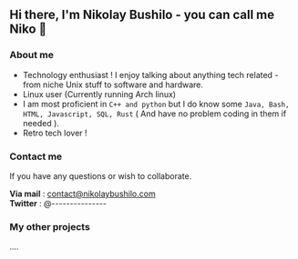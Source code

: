 ## Hi there, I'm Nikolay Bushilo - you can call me Niko 👋

### About me

- Technology enthusiast ! I enjoy talking about anything tech related - from niche Unix stuff to software and hardware.
- Linux user (Currently running Arch linux)
- I am most proficient in `C++ and python` but I do know some `Java, Bash, HTML, Javascript, SQL, Rust` ( And have no problem coding in them if needed ).
- Retro tech lover !

### Contact me  

If you have any questions or wish to collaborate.

**Via mail** : contact@nikolaybushilo.com  
**Twitter**  : @---------------

### My other projects
....

<!--
**Niko7334/Niko7334** is a ✨ _special_ ✨ repository because its `README.md` (this file) appears on your GitHub profile.

Here are some ideas to get you started:

- 🔭 I’m currently working on ...
- 🌱 I’m currently learning ...
- 👯 I’m looking to collaborate on ...
- 🤔 I’m looking for help with ...
- 💬 Ask me about ...
- 📫 How to reach me: ...
- 😄 Pronouns: ...
- ⚡ Fun fact: ...
-->
